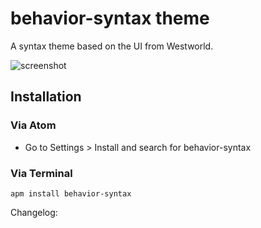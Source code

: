 # behavior-syntax theme

A syntax theme based on the UI from Westworld.

![screenshot](http://i.imgur.com/MKmQQQ5.jpg)

## Installation
### Via Atom
 * Go to Settings > Install and search for behavior-syntax

### Via Terminal

```
apm install behavior-syntax
```

Changelog:

